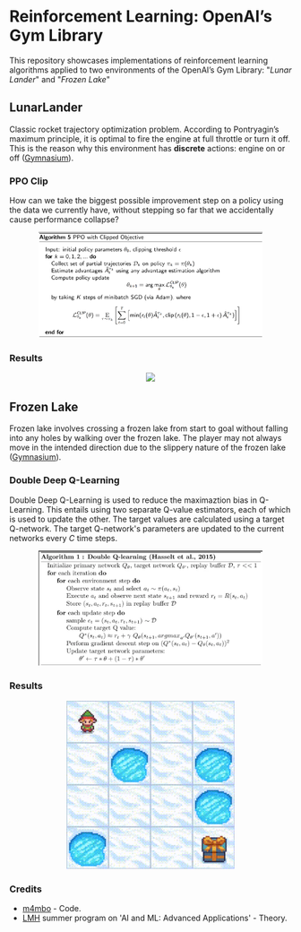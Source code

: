 # Reinforcement Learning: OpenAI’s Gym Library

This repository showcases implementations of reinforcement learning algorithms applied to two environments of the OpenAI’s Gym Library: "*Lunar Lander*" and "*Frozen Lake*"

## LunarLander

Classic rocket trajectory optimization problem. According to Pontryagin’s maximum principle, it is optimal to fire the engine at full throttle or turn it off. This is the reason why this environment has **discrete** actions: engine on or off ([Gymnasium](https://gymnasium.farama.org/environments/box2d/lunar_lander/#lunar-lander)).

### PPO Clip

How can we take the biggest possible improvement step on a policy using the data we currently have, without stepping so far that we accidentally cause performance collapse?

<div align="center">
  <img src="res/ppo_algo.png" width="400"/>
</div>

### Results

<div align="center">
  <img src="https://github.com/M4mbo/PPO_Clip_for_LunarLander/assets/115642529/670b9f08-b424-4c43-acb9-98abe4aefbc1" width="400"/>
</div>

## Frozen Lake

Frozen lake involves crossing a frozen lake from start to goal without falling into any holes by walking over the frozen lake. The player may not always move in the intended direction due to the slippery nature of the frozen lake ([Gymnasium](https://gymnasium.farama.org/environments/box2d/lunar_lander/#lunar-lander)).

### Double Deep Q-Learning

Double Deep Q-Learning is used to reduce the maximaztion bias in Q-Learning. This entails using two separate Q-value estimators, each of which is used to update the other. The target values are calculated using a target Q-network. The target Q-network's parameters are updated to the current networks every $C$ time steps.


<div align="center">
  <img src="res/ddql_algo.png" width="400"/>
</div>

### Results

<div align="center">
  <img src="res/frozen_lake_demo.gif" width="300"/>
</div>

### Credits

* [m4mbo](https://github.com/m4mbo) - Code.
* [LMH](https://www.lmh.ox.ac.uk/) summer program on 'AI and ML: Advanced Applications' - Theory.
